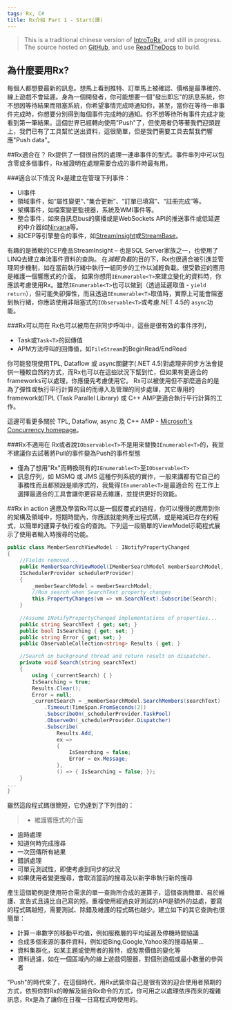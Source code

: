 ```yaml
---
tags: Rx, C#
title: Rx介紹 Part 1 - Start(譯)
---
```


> This is a traditional chinese version of [IntroToRx](http://www.introtorx.com/), and still in progress. The source hosted on [GitHub](https://github.com/liaochihung/IntroToRx_zh_TW/), and use [ReadTheDocs](https://readthedocs.org/projects/introtorx-zh-tw/) to build.

## 為什麼要用Rx?
每個人都想要最新的訊息。想馬上看到推特、訂單馬上被確認、價格是最準確的、線上遊戲不會延遲。身為一個開發者，你可能想要一個"發出即忘"的訊息系統，你不想因等待結果而阻塞系統，你希望事情完成時通知你，甚至，當你在等待一串事件完成時，你想要分別得到每個事件完成時的通知。你不想等待所有事件完成才能看到第一筆結果。這個世界已經轉向使用"Push"了，但使用者仍等著我們迎頭趕上，我們已有了工具幫忙送出資料，這很簡單，但是我們需要工具去幫我們響應"Push data"。

##Rx適合在？
Rx提供了一個很自然的處理一連串事件的型式。事件串列中可以包含零或多個事件，Rx被證明在處理需要合成的事件時最有用。

###適合以下情況
Rx是建立在管理下列事件：
* UI事件
* 領域事件，如“屬性變更“、”集合更新”、“訂單已填寫”、“註冊完成”等。
* 架構事件，如檔案變更監視器，系統及WMI事件等。
* 整合事件，如來自訊息bus的廣播或是WebSockets API的推送事件或低延遲的中介器如[Nirvana](http://www.my-channels.com)等。
* 和CEP等引擎整合的事件，如[StreamInsight](http://www.microsoft.com/sqlserver/en/us/solutions-technologies/business-intelligence/complex-event-processing.aspx)或[StreamBase](http://www.streambase.com)。

有趣的是微軟的CEP產品StreamInsight – 也是SQL Server家族之一，也使用了LINQ去建立串流事件資料的查詢。
在*減輕負載*的目的下，Rx也很適合被引進並管理同步機制，如在當前執行緒中執行一組同步的工作以減輕負載。很受歡迎的應用是維護一個響應式的介面。
如果你想用`IEnumerable<T>`來建立變化的資料時，你應該考慮使用Rx。雖然`IEnumerable<T>`也可以做到（透過延遲取值 - `yield return`），但可能失卻彈性，而且透過`IEnumerable<T>`取值時，實際上可能會阻塞到執行緒，你應該使用非阻塞式的`IObservable<T>`或考慮.NET 4.5的 `async`功能。

###Rx可以用在
Rx也可以被用在非同步呼叫中，這些是很有效的事件序列，

* Task或`Task<T>`的回傳值
* APM方法呼叫的回傳值，如`FileStream`的BeginRead/EndRead

你可能發現使用TPL, Dataflow 或 async關鍵字(.NET 4.5)對處理非同步方法會提供一種較自然的方式，而Rx也可以在這些狀況下幫到忙，但如果有更適合的frameworks可以處理，你應優先考慮使用它。
Rx可以被使用但不那麼適合的是為了彈性或執行平行計算的目的而導入及管理的同步處理，其它專用的framework如TPL (Task Parallel Library) 或 C++ AMP更適合執行平行計算的工作。

這邊可看更多關於 TPL, Dataflow, async 及 C++ AMP -  [Microsoft's Concurrency homepage](http://msdn.microsoft.com/en-us/concurrency)。

###Rx不適用在
Rx或者說`IObservable<T>`不是用來替換`IEnumerable<T>`的，我並不建議你去試著將Pull的事件變為Push的事件型態
* 僅為了想用"Rx"而轉換現有的`IEnumerable<T>`至`IObservable<T>`
* 訊息佇列，如 MSMQ 或 JMS 這種佇列系統的實作，一般來講都有它自己的事務性而且都預設是順序式的，我覺得`IEnumerable<T>`是最適合的
在工作上選擇最適合的工具會讓你更容易去維護，並提供更好的效能。

##Rx in action
適應及學習Rx可以是一個反覆式的過程，你可以慢慢的應用到你的架構及領域中，短期時間內，你應該就能夠產出程式碼，或是縮減已存在的程式，以簡單的運算子執行複合的查詢。下列這一段簡單的ViewModel示範程式展示了使用者輸入時搜尋的功能。
```csharp
public class MemberSearchViewModel : INotifyPropertyChanged
{
	//Fields removed...
	public MemberSearchViewModel(IMemberSearchModel memberSearchModel,
	ISchedulerProvider schedulerProvider)
	{
		_memberSearchModel = memberSearchModel;
		//Run search when SearchText property changes
		this.PropertyChanges(vm => vm.SearchText).Subscribe(Search);
	}
	
	//Assume INotifyPropertyChanged implementations of properties...
	public string SearchText { get; set; }
	public bool IsSearching { get; set; }
	public string Error { get; set; }
	public ObservableCollection<string> Results { get; }

	//Search on background thread and return result on dispatcher.
	private void Search(string searchText)
	{
		using (_currentSearch) { }
		IsSearching = true;
		Results.Clear();
		Error = null;
		_currentSearch = _memberSearchModel.SearchMembers(searchText)
			.Timeout(TimeSpan.FromSeconds(2))
			.SubscribeOn(_schedulerProvider.TaskPool)
			.ObserveOn(_schedulerProvider.Dispatcher)
			.Subscribe(
				Results.Add,
				ex =>
				{
					IsSearching = false;
					Error = ex.Message;
				},
				() => { IsSearching = false; });
	}
...
}
```

雖然這段程式碼很簡短，它仍達到了下列目的：

>* 維護響應式的介面
* 逾時處理
* 知道何時完成搜尋
* 一次回傳所有結果
* 錯誤處理
* 可單元測試性，即使考慮到同步的狀況
* 如果使用者變更搜尋，會取消當前的搜尋及以新字串執行新的搜尋

產生這個範例是使用符合需求的單一查詢所合成的運算子，這個查詢簡單、易於維護、宣告式且遠比自己寫的短。重複使用經過良好測試的API是額外的益處，要寫的程式碼越短，需要測試、除錯及維護的程式碼也越少。建立如下的其它查詢也很簡單：

* 計算一串數字的移動平均值，例如服務層的平均延遲及停機時間協議
* 合成多個來源的事件資料，例如從Bing,Google,Yahoo來的搜尋結果…
* 資料集群化，如某主題或使用者的推特，或股票價值的變化等
* 資料過濾，如在一個區域內的線上遊戲伺服器，對個別遊戲或最小數量的參與者

"Push"的時代來了，在這個時代，用Rx武裝你自己是很有效的迎合使用者預期的方式，依照你對Rx的瞭解及組合Rx命令的方式，你可用之以處理依序而來的複雜訊息，Rx是為了讓你在日複一日寫程式時使用的。